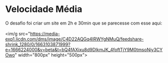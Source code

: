 # Velocidade Média
O desafio foi criar um site em 2h e 30min que se parecesse com esse aqui:
<br><br>
<im/g src="https://media-exp1.licdn.com/dms/image/C4D22AQGq4IRWYgNMuQ/feedshare-shrink_1280/0/1663103871999?e=1666224000&v=beta&t=bQ4fAXixu8d9DlkmJK_4foftTjY9M0tmsoNiy3CYOwo" width="800px" height="500px"> 
